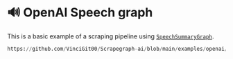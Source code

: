 # 🔊 OpenAI Speech graph

This is a basic example of a scraping pipeline using [`SpeechSummaryGraph`](/docs/Graphs/speech_graph.md).

```python reference title="OpenAI Speech graph"
https://github.com/VinciGit00/Scrapegraph-ai/blob/main/examples/openai/speech_graph_openai.py
```
